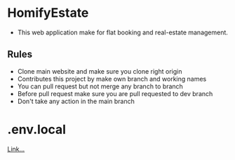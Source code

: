 # HomifyEstate
- <p>This web application make for flat booking and real-estate management.</p>
## Rules
- Clone main website and make sure you clone right origin
- Contributes this project by make own branch and working names
- You can pull request but not merge any branch to branch
- Before pull request make sure you are pull requested to dev branch
- Don't take any action in the main branch

# .env.local
[Link...](https://drive.google.com/file/d/1YOAhQ5U0fpXxWqI0FTCj7rwSRZYV2NMq/view?usp=sharing)